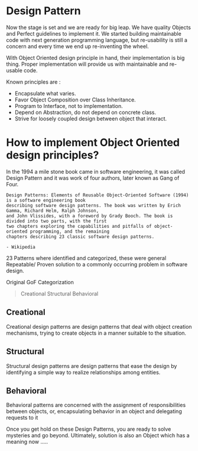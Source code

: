# Design Pattern

Now the stage is set and we are ready for big leap. We have quality Objects and Perfect guidelines to implement it. We started building maintainable code with next generation programming language, but re-usability is still a concern and every time we end up re-inventing the wheel.

With Object Oriented design principle in hand, their implementation is big thing. Proper implementation will provide us with maintainable and re-usable code.

Known principles are :

* Encapsulate what varies.
* Favor Object Composition over Class Inheritance.
* Program to Interface, not to implementation.
* Depend on Abstraction, do not depend on concrete class.
* Strive for loosely coupled design between object that interact.


# How to implement Object Oriented design principles?

In the 1994 a mile stone book came in software engineering, it was called Design Pattern and it was work of four authors, later known as Gang of Four.

```
Design Patterns: Elements of Reusable Object-Oriented Software (1994) is a software engineering book
describing software design patterns. The book was written by Erich Gamma, Richard Helm, Ralph Johnson,
and John Vlissides, with a foreword by Grady Booch. The book is divided into two parts, with the first
two chapters exploring the capabilities and pitfalls of object-oriented programming, and the remaining
chapters describing 23 classic software design patterns.
                                                                                - Wikipedia
```
23 Patterns where identified and categorized, these were general Repeatable/ Proven solution to a commonly occurring problem in software design.

Original GoF Categorization

>  Creational
>  Structural
>  Behavioral

## Creational
Creational design patterns are design patterns that deal with object creation mechanisms, trying to create objects in a manner suitable to the situation.

## Structural
Structural design patterns are design patterns that ease the design by identifying a simple way to realize relationships among entities.

## Behavioral
Behavioral patterns are concerned with the assignment of responsibilities between objects, or, encapsulating behavior in an object and delegating requests to it

Once you get hold on these Design Patterns, you are ready to solve mysteries and go beyond. Ultimately, solution is also an Object which has a meaning now .....
